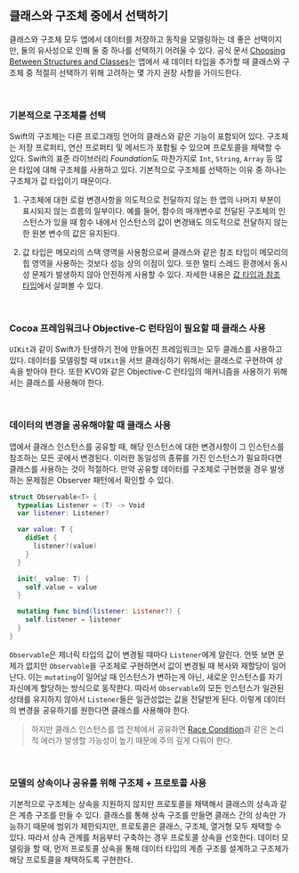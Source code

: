 ## 클래스와 구조체 중에서 선택하기

클래스와 구조체 모두 앱에서 데이터를 저장하고 동작을 모델링하는 데 좋은 선택이지만, 둘의 유사성으로 인해 둘 중 하나를 선택하기 어려울 수 있다. 공식 문서 [Choosing Between Structures and Classes](https://developer.apple.com/documentation/swift/choosing-between-structures-and-classes)는 앱에서 새 데이터 타입을 추가할 때 클래스와 구조체 중 적절히 선택하기 위해 고려하는 몇 가지 권장 사항을 가이드한다.

&nbsp;
### 기본적으로 구조체를 선택

Swift의 구조체는 다른 프로그래밍 언어의 클래스와 같은 기능이 포함되어 있다. 구조체는 저장 프로퍼티, 연산 프로퍼티 및 메서드가 포함될 수 있으며 프로토콜을 채택할 수 있다. Swift의 표준 라이브러리 *Foundation*도 마찬가지로 `Int`, `String`, `Array` 등 많은 타입에 대해 구조체를 사용하고 있다. 기본적으로 구조체를 선택하는 이유 중 하나는 구조체가 값 타입이기 때문이다.

1. 구조체에 대한 로컬 변경사항을 의도적으로 전달하지 않는 한 앱의 나머지 부분이 표시되지 않는 흐름의 일부이다. 예를 들어, 함수의 매개변수로 전달된 구조체의 인스턴스가 있을 때 함수 내에서 인스턴스의 값이 변경돼도 의도적으로 전달하지 않는 한 원본 변수의 값은 유지된다. 

2. 값 타입은 메모리의 스택 영역을 사용함으로써 클래스와 같은 참조 타입이 메모리의 힙 영역을 사용하는 것보다 성능 상의 이점이 있다. 또한 멀티 스레드 환경에서 동시성 문제가 발생하지 않아 안전하게 사용할 수 있다. 자세한 내용은 [값 타입과 참조 타입](./call-by-value-reference.md)에서 살펴볼 수 있다.

&nbsp;
### Cocoa 프레임워크나 Objective-C 런타임이 필요할 때 클래스 사용

`UIKit`과 같이 Swift가 탄생하기 전에 만들어진 프레임워크는 모두 클래스를 사용하고 있다. 데이터를 모델링할 때 `UIKit`을 서브 클래싱하기 위해서는 클래스로 구현하여 상속을 받아야 한다. 또한 KVO와 같은 Objective-C 런타임의 매커니즘을 사용하기 위해서는 클래스를 사용해야 한다.

&nbsp;
### 데이터의 변경을 공유해야할 때 클래스 사용

앱에서 클래스 인스턴스를 공유할 때, 해당 인스턴스에 대한 변경사항이 그 인스턴스를 참조하는 모든 곳에서 변경된다. 이러한 동일성의 종류를 가진 인스턴스가 필요하다면 클래스를 사용하는 것이 적절하다. 만약 공유할 데이터를 구조체로 구현했을 경우 발생하는 문제점은 Observer 패턴에서 확인할 수 있다.

```swift
struct Observable<T> {
  typealias Listener = (T) -> Void
  var listener: Listener?

  var value: T {
    didSet {
      listener?(value)
    }
  }

  init(_ value: T) {
    self.value = value
  }

  mutating func bind(listener: Listener?) {
    self.listener = listener
  }
}
```

`Observable`은 제너릭 타입의 값이 변경될 때마다 `Listener`에게 알린다. 언뜻 보면 문제가 없지만 `Observable`을 구조체로 구현하면서 값이 변경될 때 복사와 재할당이 일어난다. 이는 `mutating`이 일어날 때 인스턴스가 변하는게 아닌, 새로운 인스턴스를 자기 자신에게 할당하는 방식으로 동작한다. 따라서 `Observable`의 모든 인스턴스가 일관된 상태를 유지하지 않아서 `Listener`들은 일관성없는 값을 전달받게 된다. 이렇게 데이터의 변경을 공유하기를 원한다면 클래스를 사용해야 한다. 

> 하지만 클래스 인스턴스를 앱 전체에서 공유하면 [Race Condition](../OS/process-synchronization.md/#race-condition)과 같은 논리적 에러가 발생할 가능성이 높기 때문에 주의 깊게 다뤄야 한다.

&nbsp;
### 모델의 상속이나 공유를 위해 구조체 + 프로토콜 사용

기본적으로 구조체는 상속을 지원하지 않지만 프로토콜을 채택해서 클래스의 상속과 같은 계층 구조를 만들 수 있다. 클래스를 통해 상속 구조를 만들면 클래스 간의 상속만 가능하기 때문에 범위가 제한되지만, 프로토콜은 클래스, 구조체, 열거형 모두 채택할 수 있다. 따라서 상속 관계를 처음부터 구축하는 경우 프로토콜 상속을 선호한다. 데이터 모델링을 할 때, 먼저 프로토콜 상속을 통해 데이터 타입의 계층 구조를 설계하고 구조체가 해당 프로토콜을 채택하도록 구현한다.